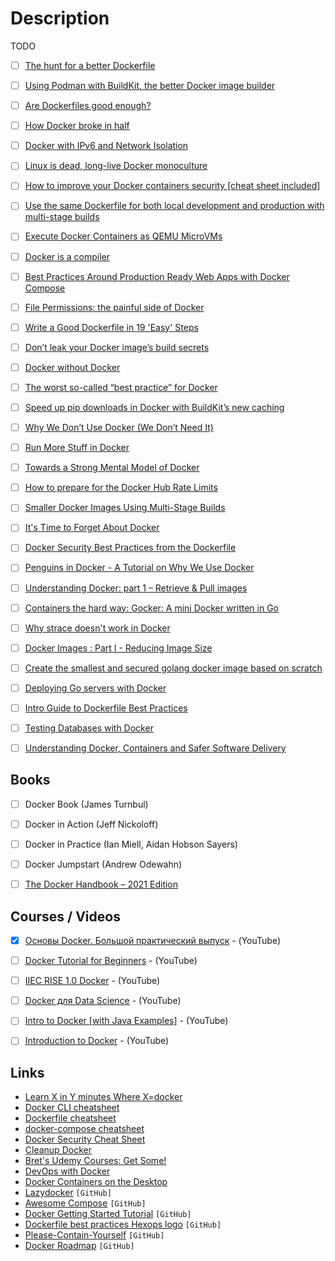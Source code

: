 # Description

TODO


- [ ] [The hunt for a better Dockerfile](https://matduggan.com/the-hunt-for-a-better-dockerfile/)
- [ ] [Using Podman with BuildKit, the better Docker image builder](https://pythonspeed.com/articles/podman-buildkit/)
- [ ] [Are Dockerfiles good enough?](https://matduggan.com/are-dockerfiles-good-enough/)
- [ ] [How Docker broke in half](https://www.infoworld.com/article/3632142/how-docker-broke-in-half.html)
- [ ] [Docker with IPv6 and Network Isolation](https://battlepenguin.com/tech/docker-with-ipv6-and-network-isolation/)
- [ ] [Linux is dead, long-live Docker monoculture](https://antranigv.am/weblog_en/posts/2021-08-13-13-37/)
- [ ] [How to improve your Docker containers security [cheat sheet included]](https://blog.gitguardian.com/how-to-improve-your-docker-containers-security-cheat-sheet/)
- [ ] [Use the same Dockerfile for both local development and production with multi-stage builds](https://blog.atulr.com/docker-local-production-image/)
- [ ] [Execute Docker Containers as QEMU MicroVMs](https://mergeboard.com/blog/2-qemu-microvm-docker/)
- [ ] [Docker is a compiler](https://matt-rickard.com/docker-is-a-compiler/)
- [ ] [Best Practices Around Production Ready Web Apps with Docker Compose](https://nickjanetakis.com/blog/best-practices-around-production-ready-web-apps-with-docker-compose)
- [ ] [File Permissions: the painful side of Docker](https://blog.gougousis.net/file-permissions-the-painful-side-of-docker/)
- [ ] [Write a Good Dockerfile in 19 'Easy' Steps](https://jkutner.github.io/2021/04/26/write-good-dockerfile.html)
- [ ] [Don’t leak your Docker image’s build secrets](https://pythonspeed.com/articles/docker-build-secrets/)
- [ ] [Docker without Docker](https://fly.io/blog/docker-without-docker/)
- [ ] [The worst so-called “best practice” for Docker](https://pythonspeed.com/articles/security-updates-in-docker/)
- [ ] [Speed up pip downloads in Docker with BuildKit’s new caching](https://pythonspeed.com/articles/docker-cache-pip-downloads/)
- [ ] [Why We Don’t Use Docker (We Don’t Need It)](https://lobste.rs/s/dsk7m1/why_we_don_t_use_docker_we_don_t_need_it)
- [ ] [Run More Stuff in Docker](https://jonathan.bergknoff.com/journal/run-more-stuff-in-docker/)
- [ ] [Towards a Strong Mental Model of Docker](https://blog.andrewray.me/towards-a-strong-mental-model-of-docker/)
- [ ] [How to prepare for the Docker Hub Rate Limits](https://inlets.dev/blog/2020/10/29/preparing-docker-hub-rate-limits.html)
- [ ] [Smaller Docker Images Using Multi-Stage Builds](https://codesalad.dev/blog/smaller-docker-images-using-multi-stage-builds-8)
- [ ] [It's Time to Forget About Docker](https://martinheinz.dev/blog/35)
- [ ] [Docker Security Best Practices from the Dockerfile](https://cloudberry.engineering/article/dockerfile-security-best-practices/)
- [ ] [Penguins in Docker - A Tutorial on Why We Use Docker](https://www.ezzeddinabdullah.com/posts/penguins-in-docker-a-tutorial-on-why-we-use-docker)
- [ ] [Understanding Docker: part 1 – Retrieve & Pull images](https://dev.to/aurelievache/understanding-docker-part-1-retrieve-pull-images-3ccn)
- [ ] [Containers the hard way: Gocker: A mini Docker written in Go](https://unixism.net/2020/06/containers-the-hard-way-gocker-a-mini-docker-written-in-go/)
- [ ] [Why strace doesn't work in Docker](https://jvns.ca/blog/2020/04/29/why-strace-doesnt-work-in-docker/)
- [ ] [Docker Images : Part I - Reducing Image Size](https://www.ardanlabs.com/blog/2020/02/docker-images-part1-reducing-image-size.html)
- [ ] [Create the smallest and secured golang docker image based on scratch](https://chemidy.medium.com/create-the-smallest-and-secured-golang-docker-image-based-on-scratch-4752223b7324)
- [ ] [Deploying Go servers with Docker](https://go.dev/blog/docker)
- [ ] [Intro Guide to Dockerfile Best Practices](https://www.docker.com/blog/intro-guide-to-dockerfile-best-practices/)
- [ ] [Testing Databases with Docker](https://ericchiang.github.io/post/testing-dbs-with-docker/)
- [ ] [Understanding Docker, Containers and Safer Software Delivery](https://www.sitepoint.com/docker-containers-software-delivery/)


## Books

- [ ] Docker Book (James Turnbul)
- [ ] Docker in Action (Jeff Nickoloff)
- [ ] Docker in Practice (Ian Miell, Aidan Hobson Sayers)
- [ ] Docker Jumpstart (Andrew Odewahn)
- [ ] [The Docker Handbook – 2021 Edition](https://www.freecodecamp.org/news/the-docker-handbook/)


## Courses / Videos

- [x] [Основы Docker. Большой практический выпуск](https://youtu.be/QF4ZF857m44) - (YouTube)
- [ ] [Docker Tutorial for Beginners](https://www.youtube.com/watch?v=fqMOX6JJhGo) - (YouTube)
- [ ] [IIEC RISE 1.0 Docker](https://www.youtube.com/playlist?list=PLAi9X1uG6jZ30QGz7FZ55A27jPeY8EwkE) - (YouTube)
- [ ] [Docker для Data Science](https://youtube.com/playlist?list=PLQJ7ptkRY-xbR0ka2TUxJkXna40XWu92m) - (YouTube)
- [ ] [Intro to Docker [with Java Examples]](https://youtu.be/FzwIs2jMESM) - (YouTube)
- [ ] [Introduction to Docker](https://youtu.be/Q5POuMHxW-0) - (YouTube)


## Links

- [Learn X in Y minutes Where X=docker](https://learnxinyminutes.com/docs/docker/)
- [Docker CLI cheatsheet](https://devhints.io/docker)
- [Dockerfile cheatsheet](https://devhints.io/dockerfile)
- [docker-compose cheatsheet](https://devhints.io/docker-compose)
- [Docker Security Cheat Sheet](https://cheatsheetseries.owasp.org/cheatsheets/Docker_Security_Cheat_Sheet.html)
- [Cleanup Docker](https://hanami.run/blog/posts/cleanup-docker/)
- [Bret's Udemy Courses: Get Some!](https://www.bretfisher.com/courses/)
- [DevOps with Docker](https://devopswithdocker.com/)
- [Docker Containers on the Desktop](https://blog.jessfraz.com/post/docker-containers-on-the-desktop/)
- [Lazydocker](https://github.com/jesseduffield/lazydocker) `[GitHub]`
- [Awesome Compose](https://github.com/docker/awesome-compose) `[GitHub]`
- [Docker Getting Started Tutorial](https://github.com/docker/getting-started) `[GitHub]`
- [Dockerfile best practices Hexops logo](https://github.com/hexops/dockerfile) `[GitHub]`
- [Please-Contain-Yourself](https://github.com/dylanlrrb/Please-Contain-Yourself) `[GitHub]`
- [Docker Roadmap](https://github.com/docker/roadmap) `[GitHub]`
